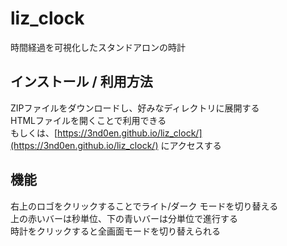 # liz_clock
時間経過を可視化したスタンドアロンの時計

## インストール / 利用方法
ZIPファイルをダウンロードし、好みなディレクトリに展開する<br>
HTMLファイルを開くことで利用できる<br>
もしくは、[https://3nd0en.github.io/liz_clock/](https://3nd0en.github.io/liz_clock/) にアクセスする

## 機能
右上のロゴをクリックすることでライト/ダーク モードを切り替える<br>
上の赤いバーは秒単位、下の青いバーは分単位で進行する<br>
時計をクリックすると全画面モードを切り替えられる